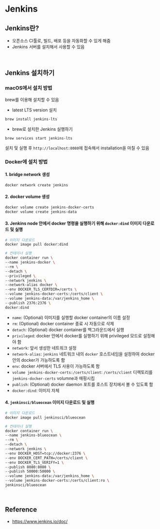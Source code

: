 # Jenkins

## Jenkins란?
* 오픈소스 CI툴로, 빌드, 배포 등을 자동화할 수 있게 해줌
* Jenkins 서버를 설치해서 사용할 수 있음

<br>

## Jenkins 설치하기

### macOS에서 설치 방법
brew를 이용해 설치할 수 있음
* latest LTS version 설치
```bash
brew install jenkins-lts
```
* brew로 설치한 Jenkins 실행하기
```bash
brew services start jenkins-lts
```
설치 및 실행 후 `http://localhost:8080`에 접속해서 installation을 마칠 수 있음

### Docker에 설치 방법
#### 1. bridge network 생성
```bash
docker network create jenkins
```

#### 2. docker volume 생성
```bash
docker volume create jenkins-docker-certs
docker volume create jenkins-data
```

#### 3. Jenkins node 안에서 docker 명령을 실행하기 위해 `docker:dind` 이미지 다운로드 및 실행

```bash
# 이미지 다운로드
docker image pull docker:dind

# 컨테이너 실행
docker container run \
--name jenkins-docker \
--rm \
--detach \
--privileged \
--network jenkins \
--network-alias docker \
--env DOCKER_TLS_CERTDIR=/certs \
--volume jenkins-docker-certs:/certs/client \
--volume jenkins-data:/var/jenkins_home \
--publish 2376:2376 \
docker:dind
```

* `name`: (Optional) 이미지를 실행할 docker container의 이름 설정
* `rm`: (Optional) docker container 종료 시 자동으로 삭제
* `detach`: (Optional) docker container를 백그라운드에서 실행
* `privileged`: docker 안에서 docker를 실행하기 위해 privileged 모드로 설정해야 함
* `network`: 앞서 생성한 네트워크 설정
* `network-alias`: `jenkins` 네트워크 내의 `docker` 호스트네임을 설정하여 docker 안의 docker가 가능하도록 함
* `env`: docker 서버에서 TLS 사용이 가능하도록 함
* `volume jenkins-docker-certs:/certs/client`: `/certs/client` 디렉토리를 `jenkins-docker-certs` volumne과 매핑시킴
* `publish`: (Optional) docker daemon 포트를 호스트 장치에서 볼 수 있도록 함
* `docker:dind`: 이미지 자체

#### 4. `jenkinsci/blueocean` 이미지 다운로드 및 실행

```bash
# 이미지 다운로드
docker image pull jenkinsci/blueocean

# 컨테이너 실행
docker container run \
--name jenkins-blueocean \
--rm \
--detach \
--network jenkins \
--env DOCKER_HOST=tcp://docker:2376 \
--env DOCKER_CERT_PATH=/certs/client \
--env DOCKER_TLS_VERIFY=1 \
--publish 8080:8080 \
--publish 50000:50000 \
--volume jenkins-data:/var/jenkins_home \
--volume jenkins-docker-certs:/certs/client:ro \
jenkinsci/blueocean
```

<br>

## Reference
* <https://www.jenkins.io/doc/>